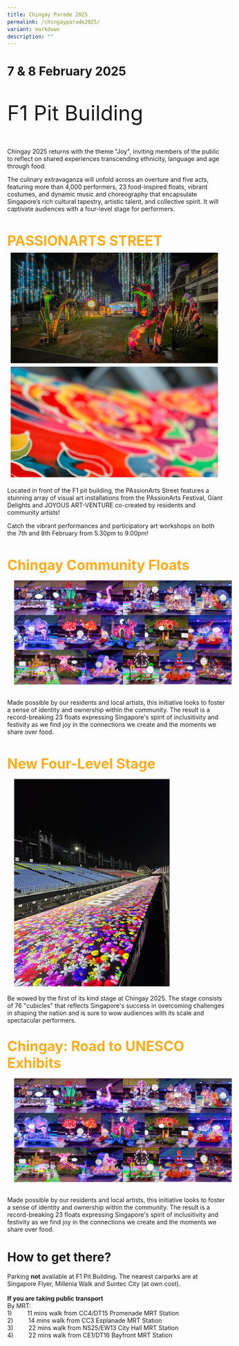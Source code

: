 ```yaml
---
title: Chingay Parade 2025
permalink: /chingayparade2025/
variant: markdown
description: ""
---
```

# 7 &amp; 8 February 2025
<div style="line-height:4rem;font-size:3rem; font-color: #b242a2">

F1 Pit Building<br></div>
 

Chingay 2025 returns with the theme "Joy", inviting members of the public to reflect on shared experiences transcending ethnicity, language and age through food. <br>

The culinary extravaganza will unfold across an overture and five acts, featuring more than 4,000 performers, 23 food-inspired floats, vibrant costumes, and dynamic music and choreography that encapsulate Singapore’s rich cultural tapestry, artistic talent, and collective spirit. It will captivate audiences with a four-level stage for performers.



<div style="padding-top:2rem">
<span style="color: #FFAC1C; font-weight: bold;; font-size:2rem">PASSIONARTS STREET </span>


<div style="text-align: center; display: grid; grid-template-columns: repeat(auto-fit, minmax(330px, 1fr)); gap:0.5rem; padding:0.5rem;">

<div style="display: block; overflow:hidden; text-decoration: none;  max-width: 30rem;"><div style="font-size: 1rem"></div><div style="min-height:16rem; max-height:16rem; overflow:hidden;"><img style="min-height:16rem; object-fit: cover; position:relative; top:rem;" src="/images/PAssionArtsStreet/IMG_7151_edit.jpg"></div></div>

<div style="display: block; overflow:hidden; text-decoration: none;  max-width: 30rem;">
<div style="font-size: 1rem"></div><div style="min-height:16rem; max-height:16rem; overflow:hidden;"><img style="min-height:16rem; object-fit: cover; position:relative; top:-4rem;" src="/images/PAssionArtsStreet/IMG_7106_edit.jpg"></div></div>

</div>


<p>Located in front of the F1 pit building, the PAssionArts Street features a stunning array of visual art installations from the PAssionArts Festival, Giant Delights and JOYOUS ART-VENTURE  co-created by residents and community artists!<br>
	
Catch the vibrant performances and participatory art workshops on both the 7th and 8th February from 5.30pm to 9.00pm!<br>
</p>

<div><div style="padding-top:2rem">
<span style="color: #FFAC1C; font-weight: bold;; font-size:2rem">Chingay Community Floats</span>

 <div><img src="/images/Chingay2024CommunityFloats/Community_Floats.jpg" style="padding: 1rem;"></div>

<p> Made possible by our residents and local artists, this initiative looks to foster a sense of identity and ownership within the community. 
The result is a record-breaking 23 floats expressing Singapore's spirit of inclusitivity and festivity as we find joy in the connections we create and the moments we share over food. </p>
</div>

<div style="padding-top:2rem">
<span style="color: #FFAC1C; font-weight: bold;; font-size:2rem">New Four-Level Stage</span>
<div style="overflow:hidden; padding:1rem;"><img style="max-height:30rem; object-fit: cover; position:relative; top:rem;" src="/images/Chingay2024/BLOSSOM_Text.jpg"></div>
</div> 
Be wowed by the first of its kind stage  at Chingay 2025.  The stage consists of 76 "cubicles" that reflects Singapore's success in overcoming challenges in shaping the nation and is sure to wow audiences with its scale and spectacular performers. <br>
	
<div><div style="padding-top:2rem">
<span style="color: #FFAC1C; font-weight: bold;; font-size:2rem">Chingay: Road to UNESCO Exhibits</span>

 <div><img src="/images/Chingay2024CommunityFloats/Community_Floats.jpg" style="padding: 1rem;"></div>

<p> Made possible by our residents and local artists, this initiative looks to foster a sense of identity and ownership within the community. 
The result is a record-breaking 23 floats expressing Singapore's spirit of inclusitivity and festivity as we find joy in the connections we create and the moments we share over food. </p>
</div>
</div>

# How to get there?
	
<div> Parking <b>not</b> available at F1 Pit Building. The nearest carparks are at Singapore Flyer, Millenia Walk and Suntec City (at own cost).<br><br>
<b>If you are taking public transport</b><br>
By MRT:<br>
1)&nbsp; &nbsp; &nbsp; &nbsp; &nbsp;11 mins walk from CC4/DT15 Promenade MRT Station<br>
2)&nbsp; &nbsp; &nbsp; &nbsp; &nbsp;14 mins walk from CC3 Esplanade MRT Station<br>
3)&nbsp; &nbsp; &nbsp; &nbsp; &nbsp;22 mins walk from NS25/EW13 City Hall MRT Station<br>
4)&nbsp; &nbsp; &nbsp; &nbsp; &nbsp;22 mins walk from CE1/DT16 Bayfront MRT Station
	<br><br></div></div></div>